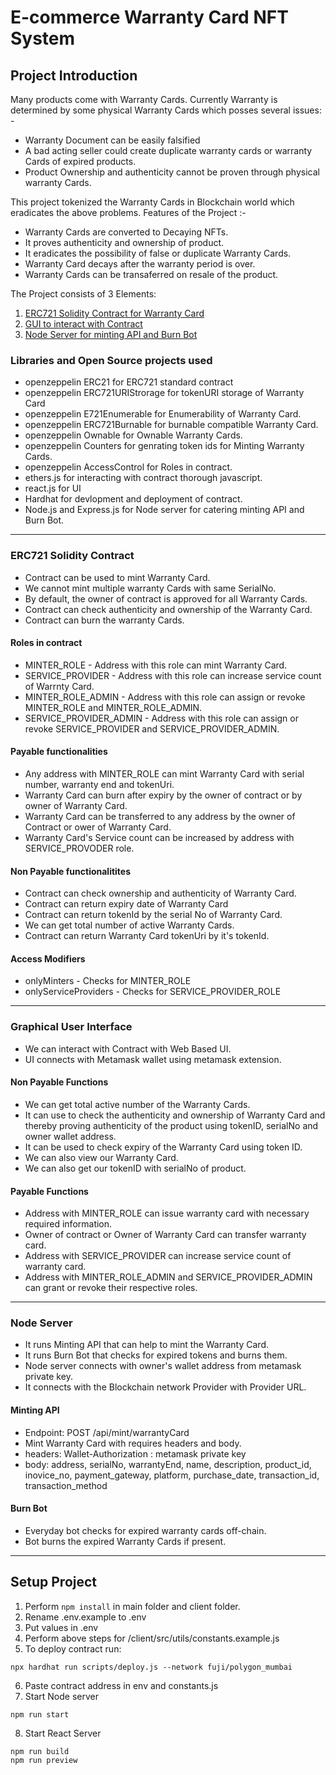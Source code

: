 # E-commerce Warranty Card NFT System
## Project Introduction
Many products come with Warranty Cards. Currently Warranty is determined by some physical Warranty Cards which posses several issues: -
- Warranty Document can be easily falsified
- A bad acting seller could create duplicate warranty cards or warranty Cards of expired products.
- Product Ownership and authenticity cannot be proven through physical warranty Cards.

This project tokenized the Warranty Cards in Blockchain world which eradicates the above problems.
Features of the Project :- 
- Warranty Cards are converted to Decaying NFTs.
- It proves authenticity and ownership of product.
- It eradicates the possibility of false or duplicate Warranty Cards.
- Warranty Card decays after the warranty period is over.
- Warranty Cards can be transaferred on resale of the product.

The Project consists of 3 Elements:
1. [ERC721 Solidity Contract for Warranty Card](#erc721-solidity-contract)
2. [GUI to interact with Contract](#graphical-user-interface)
3. [Node Server for minting API and Burn Bot](#node-server)

### Libraries and Open Source projects used
- openzeppelin ERC21 for ERC721 standard contract
- openzeppelin ERC721URIStrorage for tokenURI storage of Warranty Card
- openzeppelin E721Enumerable for Enumerability of Warranty Card.
- openzeppelin ERC721Burnable for burnable compatible Warranty Card.
- openzeppelin Ownable for Ownable Warranty Cards.
- openzeppelin Counters for genrating token ids for Minting Warranty Cards.
- openzeppelin AccessControl for Roles in contract.
- ethers.js for interacting with contract thorough javascript.
- react.js for UI
- Hardhat for devlopment and deployment of contract.
- Node.js and Express.js for Node server for catering minting API and Burn Bot.

---
### ERC721 Solidity Contract
- Contract can be used to mint Warranty Card.
- We cannot mint multiple warranty Cards with same SerialNo.
- By default, the owner of contract is approved for all Warranty Cards.
- Contract can check authenticity and ownership of the Warranty Card.
- Contract can burn the warranty Cards.
#### Roles in contract
- MINTER_ROLE - Address with this role can mint Warranty Card.
- SERVICE_PROVIDER - Address with this role can increase service count of Warrnty Card.
- MINTER_ROLE_ADMIN - Address with this role can assign or revoke MINTER_ROLE and MINTER_ROLE_ADMIN.
- SERVICE_PROVIDER_ADMIN - Address with this role can assign or revoke SERVICE_PROVIDER and SERVICE_PROVIDER_ADMIN.
#### Payable functionalities
- Any address with MINTER_ROLE can mint Warranty Card with serial number, warranty end and tokenUri.
- Warranty Card can burn after expiry by the owner of contract or by owner of Warranty Card.
- Warranty Card can be transferred to any address by the owner of Contract or ower of Warranty Card.
- Warranty Card's Service count can be increased by address with SERVICE_PROVODER role.
#### Non Payable functionalitites
- Contract can check ownership and authenticity of Warranty Card.
- Contract can return expiry date of Warranty Card
- Contract can return tokenId by the serial No of Warranty Card.
- We can get total number of active Warranty Cards.
- Contract can return Warranty Card tokenUri by it's tokenId.
#### Access Modifiers
- onlyMinters - Checks for MINTER_ROLE
- onlyServiceProviders - Checks for SERVICE_PROVIDER_ROLE
---

### Graphical User Interface
- We can interact with Contract with Web Based UI.
- UI connects with Metamask wallet using metamask extension.
#### Non Payable Functions
- We can get total active number of the Warranty Cards.
- It can use to check the authenticity and ownership of Warranty Card and thereby proving authenticity of the product using tokenID, serialNo and owner wallet address.
- It can be used to check expiry of the Warranty Card using token ID.
- We can also view our Warranty Card.
- We can also get our tokenID with serialNo of product.
#### Payable Functions
- Address with MINTER_ROLE can issue warranty card with necessary required information.
- Owner of contract or Owner of Warranty Card can transfer warranty card.
- Address with SERVICE_PROVIDER can increase service count of warranty card.
- Address with MINTER_ROLE_ADMIN and SERVICE_PROVIDER_ADMIN can grant or revoke their respective roles.
---

### Node Server
- It runs Minting API that can help to mint the Warranty Card.
- It runs Burn Bot that checks for expired tokens and burns them.
- Node server connects with owner's wallet address from metamask private key.
- It connects with the Blockchain network Provider with Provider URL.
#### Minting API
- Endpoint: POST /api/mint/warrantyCard
- Mint Warranty Card with requires headers and body.
- headers: Wallet-Authorization : metamask private key
- body: address, serialNo, warrantyEnd, name, description, product_id, inovice_no, payment_gateway, platform, purchase_date, transaction_id, transaction_method
#### Burn Bot
- Everyday bot checks for expired warranty cards off-chain.
- Bot burns the expired Warranty Cards if present.
---

## Setup Project
1. Perform `npm install` in main folder and client folder.
2. Rename .env.example to .env
3. Put values in .env
4. Perform above steps for /client/src/utils/constants.example.js
5. To deploy contract run:
```
npx hardhat run scripts/deploy.js --network fuji/polygon_mumbai
```
6. Paste contract address in env and constants.js
7. Start Node server
```
npm run start
```
8. Start React Server
```
npm run build
npm run preview
```